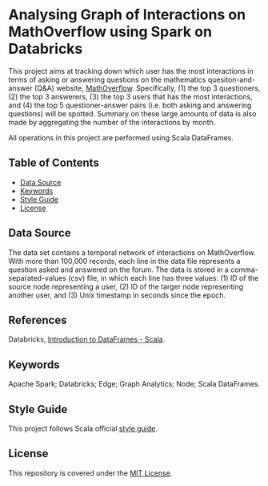 # Analysing Graph of Interactions on MathOverflow using Spark on Databricks

This project aims at tracking down which user has the most interactions in terms of asking or answering questions on the mathematics quesiton-and-answer (Q&A) website, [MathOverflow](https://mathoverflow.net/). Specifically, (1) the top 3 questioners, (2) the top 3 answerers, (3) the top 3 users that has the most interactions, and (4) the top 5 questioner-answer pairs (i.e. both asking and answering questions) will be spotted. Summary on these large amounts of data is also made by aggregating the number of the interactions by month.

All operations in this project are performed using Scala DataFrames.

## Table of Contents

* [Data Source](#data-source)
* [Keywords](#keywords)
* [Style Guide](#style-guide)
* [License](#license) 

## Data Source

The data set contains a temporal network of interactions on MathOverflow. With more than 100,000 records, each line in the data file represents a question asked and answered on the forum. The data is stored in a comma-separated-values (csv) file, in which each line has three values: (1) ID of the source node representing a user, (2) ID of the targer node representing another user, and (3) Unix timestamp in seconds since the epoch.

## References

Databricks, [Introduction to DataFrames - Scala](https://docs.databricks.com/spark/latest/dataframes-datasets/introduction-to-dataframes-scala.html).

## Keywords

Apache Spark; Databricks; Edge; Graph Analytics; Node; Scala DataFrames.

## Style Guide

This project follows Scala official [style guide](https://docs.scala-lang.org/style/).

## License

This repository is covered under the [MIT License](https://github.com/alfred-kctang/spark-databricks-graph/blob/master/LICENSE).
